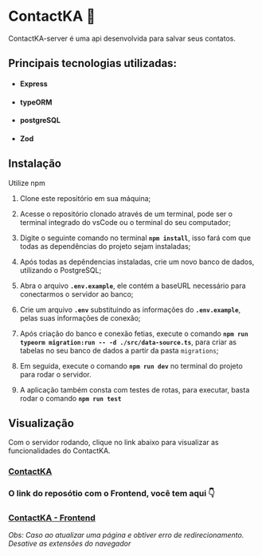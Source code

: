 
# ContactKA 👥

ContactKA-server é uma api desenvolvida para salvar seus contatos. 

## Principais tecnologias utilizadas: 

- ####  Express
- ####  typeORM
- ####  postgreSQL
- ####  Zod

## Instalação

Utilize npm 

1. Clone este repositório em sua máquina;

2. Acesse o repositório clonado através de um terminal, pode ser o terminal integrado do vsCode ou o terminal do seu computador;

3. Digite o seguinte comando no terminal **`npm install`**, isso fará com que todas as dependências do projeto sejam instaladas;

4. Após todas as depêndencias instaladas, crie um novo banco de dados, utilizando o PostgreSQL; 

5. Abra o arquivo **`.env.example`**, ele contém a baseURL necessário para conectarmos o servidor ao banco;

6. Crie um arquivo **`.env`** substituindo as informações do **`.env.example`**, pelas suas informações de conexão; 

7. Após criação do banco e conexão fetias, execute o comando **`npm run typeorm migration:run -- -d ./src/data-source.ts`**, para criar as tabelas no seu banco de dados a partir da pasta `migrations`;

8. Em seguida, execute o comando **`npm run dev`** no terminal do projeto para rodar o servidor.

9. A aplicação também consta com testes de rotas, para executar, basta rodar o comando **`npm run test`**

## Visualização 

Com o servidor rodando, clique no link abaixo para visualizar as funcionalidades do ContactKA. 

### [ContactKA](https://contact-ntxpqrr9w-carlazola.vercel.app)

### O link do reposótio com o Frontend, você tem aqui 👇
### [ContactKA - Frontend](https://github.com/CarlaZola/contactKA) 

_Obs: Caso ao atualizar uma página e obtiver erro de redirecionamento. Desative as extensões do navegador_
